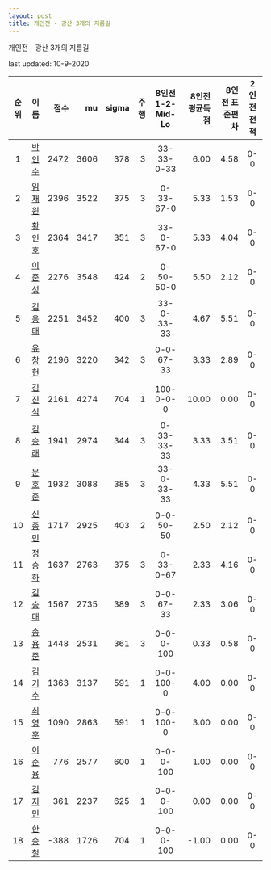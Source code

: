 ```yaml
---
layout: post
title: 개인전 - 광산 3개의 지름길
---
```



개인전 - 광산 3개의 지름길


last updated: 10-9-2020

| 순위 | 이름 | 점수 | mu | sigma | 주행 | 8인전 1-2-Mid-Lo | 8인전 평균득점 | 8인전 표준편차 | 2인전 전적 |
|:---:|:---:|---:|---:|---:|---:|:---:|---:|---:|:---:|
| 1 | [박인수](../bakinsu) | 2472 | 3606 | 378 | 3 | 33-33-0-33 | 6.00 | 4.58 | 0-0 |
| 2 | [임재원](../imjaewon) | 2396 | 3522 | 375 | 3 | 0-33-67-0 | 5.33 | 1.53 | 0-0 |
| 3 | [황인호](../hwanginho) | 2364 | 3417 | 351 | 3 | 33-0-67-0 | 5.33 | 4.04 | 0-0 |
| 4 | [이준성](../ijunseong) | 2276 | 3548 | 424 | 2 | 0-50-50-0 | 5.50 | 2.12 | 0-0 |
| 5 | [김응태](../gimeungtae) | 2251 | 3452 | 400 | 3 | 33-0-33-33 | 4.67 | 5.51 | 0-0 |
| 6 | [유창현](../yuchanghyeon) | 2196 | 3220 | 342 | 3 | 0-0-67-33 | 3.33 | 2.89 | 0-0 |
| 7 | [김진석](../gimjinseok) | 2161 | 4274 | 704 | 1 | 100-0-0-0 | 10.00 | 0.00 | 0-0 |
| 8 | [김승래](../gimseungrae) | 1941 | 2974 | 344 | 3 | 0-33-33-33 | 3.33 | 3.51 | 0-0 |
| 9 | [문호준](../munhojun) | 1932 | 3088 | 385 | 3 | 33-0-33-33 | 4.33 | 5.51 | 0-0 |
| 10 | [신종민](../shinjongmin) | 1717 | 2925 | 403 | 2 | 0-0-50-50 | 2.50 | 2.12 | 0-0 |
| 11 | [정승하](../jeongseungha) | 1637 | 2763 | 375 | 3 | 0-33-0-67 | 2.33 | 4.16 | 0-0 |
| 12 | [김승태](../gimseungtae) | 1567 | 2735 | 389 | 3 | 0-0-67-33 | 2.33 | 3.06 | 0-0 |
| 13 | [송용준](../songyongjun) | 1448 | 2531 | 361 | 3 | 0-0-0-100 | 0.33 | 0.58 | 0-0 |
| 14 | [김기수](../gimgisu) | 1363 | 3137 | 591 | 1 | 0-0-100-0 | 4.00 | 0.00 | 0-0 |
| 15 | [최영훈](../choiyeonghun) | 1090 | 2863 | 591 | 1 | 0-0-100-0 | 3.00 | 0.00 | 0-0 |
| 16 | [이준용](../ijunyong) | 776 | 2577 | 600 | 1 | 0-0-0-100 | 1.00 | 0.00 | 0-0 |
| 17 | [김지민](../gimjimin) | 361 | 2237 | 625 | 1 | 0-0-0-100 | 0.00 | 0.00 | 0-0 |
| 18 | [한승철](../hanseungcheol) | -388 | 1726 | 704 | 1 | 0-0-0-100 | -1.00 | 0.00 | 0-0 |
